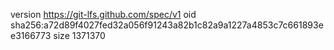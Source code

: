 version https://git-lfs.github.com/spec/v1
oid sha256:a72d89f4027fed32a056f91243a82b1c82a9a1227a4853c7c661893ee3166773
size 1371370
